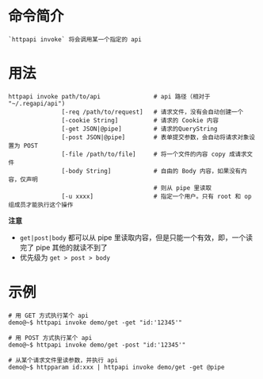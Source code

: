 # 命令简介 

    `httpapi invoke` 将会调用某一个指定的 api

# 用法

    httpapi invoke path/to/api               # api 路径（相对于 "~/.regapi/api")     
                   [-req /path/to/request]   # 请求文件，没有会自动创建一个
                   [-cookie String]          # 请求的 Cookie 内容
                   [-get JSON|@pipe]         # 请求的QueryString
                   [-post JSON|@pipe]        # 表单提交参数，会自动将请求对象设置为 POST
                   [-file /path/to/file]     # 将一个文件的内容 copy 成请求文件
                   [-body String]            # 自由的 Body 内容，如果没有内容，仅声明
                                             # 则从 pipe 里读取
                   [-u xxxx]                 # 指定一个用户。只有 root 和 op 组成员才能执行这个操作
    
**注意**

- `get|post|body` 都可以从 pipe 里读取内容，但是只能一个有效，即，一个读完了 pipe 其他的就读不到了
- 优先级为 `get > post > body`

# 示例
    
    # 用 GET 方式执行某个 api
    demo@~$ httpapi invoke demo/get -get "id:'12345'"
    
    # 用 POST 方式执行某个 api
    demo@~$ httpapi invoke demo/get -post "id:'12345'"
    
    # 从某个请求文件里读参数，并执行 api
    demo@~$ httpparam id:xxx | httpapi invoke demo/get -get @pipe
